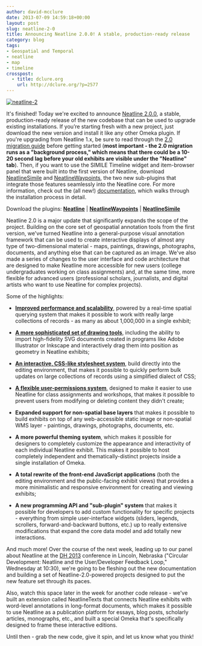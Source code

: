 ```yaml
---
author: david-mcclure
date: 2013-07-09 14:59:18+00:00
layout: post
slug: neatline-2-0
title: Announcing Neatline 2.0.0! A stable, production-ready release
category: blog
tags:
- Geospatial and Temporal
- neatline
- map
- timeline
crosspost:
  - title: dclure.org
    url: http://dclure.org/?p=2577
---
```


[![neatline-2](http://dclure.org/wp-content/uploads/2013/06/neatline-21-1024x293.png)](http://dclure.org/wp-content/uploads/2013/06/neatline-21.png)

It's finished! Today we're excited to announce [Neatline 2.0.0](http://omeka.org/add-ons/plugins/neatline/), a stable, production-ready release of the new codebase that can be used to upgrade existing installations. If you’re starting fresh with a new project, just download the new version and install it like any other Omeka plugin. If you're upgrading from Neatline 1.x, be sure to read through the [2.0 migration guide](http://docs.neatline.org/upgrading-to-v2.html) before getting started (**most important - the 2.0 migration runs as a "background process," which means that there could be a 10-20 second lag before your old exhibits are visible under the "Neatline" tab**). Then, if you want to use the SIMILE Timeline widget and item-browser panel that were built into the first version of Neatline, download [NeatlineSimile](http://omeka.org/add-ons/plugins/neatlinesimile/) and [NeatlineWaypoints](http://omeka.org/add-ons/plugins/neatlinewaypoints/), the two new sub-plugins that integrate those features seamlessly into the Neatline core. For more information, check out the (all new!) [documentation](https://github.com/scholarslab/Neatline/wiki), which walks through the installation process in detail.

Download the plugins: **[Neatline](http://omeka.org/add-ons/plugins/neatline/)** | **[NeatlineWaypoints](http://omeka.org/add-ons/plugins/neatlinewaypoints/)** | **[NeatlineSimile](http://omeka.org/add-ons/plugins/neatlinesimile/)**

Neatline 2.0 is a major update that significantly expands the scope of the project. Building on the core set of geospatial annotation tools from the first version, we've turned Neatline into a general-purpose visual annotation framework that can be used to create interactive displays of almost any type of two-dimensional material - maps, paintings, drawings, photographs, documents, and anything else that can be captured as an image. We've also made a series of changes to the user interface and code architecture that are designed to make Neatline more accessible for new users (college undergraduates working on class assignments) and, at the same time, more flexible for advanced users (professional scholars, journalists, and digital artists who want to use Neatline  for complex projects).

Some of the highlights:






  * **[Improved performance and scalability](http://dclure.org/logs/neatline-one-million-records/)**, powered by a real-time spatial querying system that makes it possible to work with really large collections of records - as many as about 1,000,000 in a single exhibit;




  * **[A more sophisticated set of drawing tools](http://dclure.org/logs/neatline-drawing-svg-on-maps/)**, including the ability to  import high-fidelity SVG documents created in programs like Adobe Illustrator or Inkscape and interactively drag them into position as geometry in Neatline exhibits;




  * **[An interactive, CSS-like stylesheet system](http://dclure.org/logs/interactive-css-in-neatline-2-0/)**, build directly into the editing environment, that makes it possible to quickly perform bulk updates on large collections of records using a simplified dialect of CSS;




  * **[A flexible user-permissions system](http://dclure.org/logs/announcing-neatline-2-0-alpha2/)**, designed to make it easier to use Neatline for class assignments and workshops, that makes it possible to prevent users from modifying or deleting content they didn't create;




  * **Expanded support for non-spatial base layers** that makes it possible to build exhibits on top of any web-accessible static image or non-spatial WMS layer - paintings, drawings, photographs, documents, etc.




  * **A more powerful theming system**, which makes it possible for designers to completely customize the appearance and interactivity of each individual Neatline exhibit. This makes it possible to host completely independent and thematically-distinct projects inside a single installation of Omeka.




  * **A total rewrite of the front-end JavaScript applications** (both the editing environment and the public-facing exhibit views) that provides a more minimalistic and responsive environment for creating and viewing exhibits;




  * **A new programming API and "sub-plugin" system** that makes it possible for developers to add custom functionality for specific projects - everything from simple user-interface widgets (sliders, legends, scrollers, forward-and-backward buttons, etc.) up to really extensive modifications that expand the core data model and add totally new interactions.





And much more! Over the course of the next week, leading up to our panel about Neatline at the [DH 2013](http://dh2013.unl.edu/) conference in Lincoln, Nebraska ("Circular Development: Neatline and the User/Developer Feedback Loop," Wednesday at 10:30), we're going to be fleshing out the new documentation and building a set of Neatline-2.0-powered projects designed to put the new feature set through its paces.

Also, watch this space later in the week for another code release - we've built an extension called NeatlineTexts that connects Neatline exhibits with word-level annotations in long-format documents, which makes it possible to use Neatline as a publication platform for essays, blog posts, scholarly articles, monographs, etc., and built a special Omeka that's specifically designed to frame these interactive editions.

Until then - grab the new code, give it spin, and let us know what you think!
